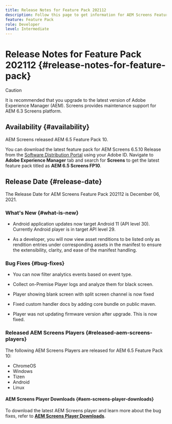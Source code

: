 ```yaml
---
title: Release Notes for Feature Pack 202112
description: Follow this page to get information for AEM Screens Feature Pack 202112 released on December 06, 2021.
feature: Feature Pack
role: Developer
level: Intermediate
---
```


# Release Notes for Feature Pack 202112 {#release-notes-for-feature-pack}

>[!CAUTION]
>It is recommended that you upgrade to the latest version of Adobe Experience Manager (AEM). Screens provides maintenance support for AEM 6.3 Screens platform.

## Availability {#availability}

AEM Screens released AEM 6.5 Feature Pack 10.

You can download the latest feature pack for AEM Screens 6.5.10 Release from the [Software Distribution Portal](https://experience.adobe.com/#/downloads/content/software-distribution/en/aem.html) using your Adobe ID. Navigate to **Adobe Experience Manager** tab and search for **Screens** to get the latest feature pack titled as **AEM 6.5 Screens FP10**.

## Release Date {#release-date}

The Release Date for AEM Screens Feature Pack 202112 is December 06, 2021.

### What's New {#what-is-new}

* Android application updates now target Android 11 (API level 30). Currently Android player is in target API level 29.

* As a developer, you will now view asset renditions to be listed only as rendition entries under corresponding assets in the manifest to ensure the extensibility, clarity, and ease of the manifest handling.

### Bug Fixes {#bug-fixes}

* You can now filter analytics events based on event type.

* Collect on-Premise Player logs and analyze them for black screen.

* Player showing blank screen with split screen channel is now fixed

* Fixed custom handler docs by adding core bundle on public maven.

* Player was not updating firmware version after upgrade. This is now fixed.


### Released AEM Screens Players {#released-aem-screens-players}

The following AEM Screens Players are released for AEM 6.5 Feature Pack 10:

* ChromeOS
* Windows
* Tizen
* Android
* Linux

#### AEM Screens Player Downloads  {#aem-screens-player-downloads}

To download the latest AEM Screens player and learn more about the bug fixes, refer to **[AEM Screens Player Downloads](https://download.macromedia.com/screens/index.html)**.
